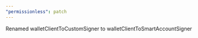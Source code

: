 ```yaml
---
"permissionless": patch
---
```


Renamed walletClientToCustomSigner to walletClientToSmartAccountSigner
